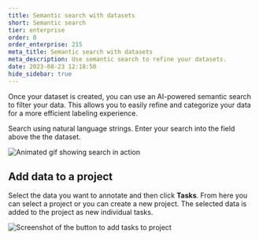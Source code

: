 ```yaml
---
title: Semantic search with datasets
short: Semantic search
tier: enterprise
order: 0
order_enterprise: 215
meta_title: Semantic search with datasets
meta_description: Use semantic search to refine your datasets. 
date: 2023-08-23 12:18:50
hide_sidebar: true
---
```


Once your dataset is created, you can use an AI-powered semantic search to filter your data. This allows you to easily refine and categorize your data for a more efficient labeling experience. 

Search using natural language strings. Enter your search into the field above the the dataset. 

![Animated gif showing search in action](/images/data_discovery/semantic_search.gif)

## Add data to a project

Select the data you want to annotate and then click **Tasks**. From here you can select a project or you can create a new project. The selected data is added to the project as new individual tasks.   

![Screenshot of the button to add tasks to project](/images/data_discovery/add_tasks.png)

